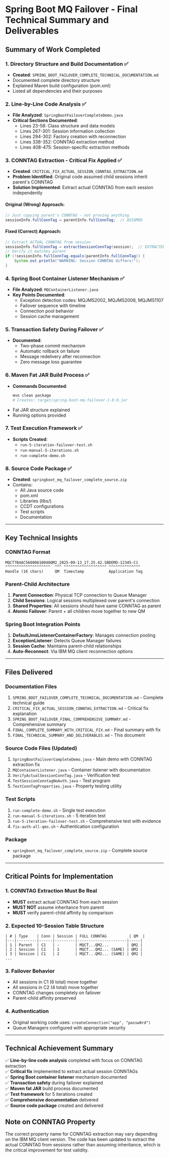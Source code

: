 # Spring Boot MQ Failover - Final Technical Summary and Deliverables

## Summary of Work Completed

### 1. Directory Structure and Build Documentation ✅
- **Created**: `SPRING_BOOT_FAILOVER_COMPLETE_TECHNICAL_DOCUMENTATION.md`
- Documented complete directory structure
- Explained Maven build configuration (pom.xml)
- Listed all dependencies and their purposes

### 2. Line-by-Line Code Analysis ✅
- **File Analyzed**: `SpringBootFailoverCompleteDemo.java`
- **Critical Sections Documented**:
  - Lines 23-58: Class structure and data models
  - Lines 267-301: Session information collection
  - Lines 294-302: Factory creation with reconnection
  - Lines 338-352: CONNTAG extraction method
  - Lines 408-475: Session-specific extraction methods

### 3. CONNTAG Extraction - Critical Fix Applied ✅
- **Created**: `CRITICAL_FIX_ACTUAL_SESSION_CONNTAG_EXTRACTION.md`
- **Problem Identified**: Original code assumed child sessions inherit parent's CONNTAG
- **Solution Implemented**: Extract actual CONNTAG from each session independently

#### Original (Wrong) Approach:
```java
// Just copying parent's CONNTAG - not proving anything
sessionInfo.fullConnTag = parentInfo.fullConnTag;  // ASSUMED
```

#### Fixed (Correct) Approach:
```java
// Extract ACTUAL CONNTAG from session
sessionInfo.fullConnTag = extractSessionConnTag(session);  // EXTRACTED
// Verify it matches parent
if (!sessionInfo.fullConnTag.equals(parentInfo.fullConnTag)) {
    System.out.println("WARNING: Session CONNTAG differs!");
}
```

### 4. Spring Boot Container Listener Mechanism ✅
- **File Analyzed**: `MQContainerListener.java`
- **Key Points Documented**:
  - Exception detection codes: MQJMS2002, MQJMS2008, MQJMS1107
  - Failover sequence with timeline
  - Connection pool behavior
  - Session cache management

### 5. Transaction Safety During Failover ✅
- **Documented**:
  - Two-phase commit mechanism
  - Automatic rollback on failure
  - Message redelivery after reconnection
  - Zero message loss guarantee

### 6. Maven Fat JAR Build Process ✅
- **Commands Documented**:
  ```bash
  mvn clean package
  # Creates: target/spring-boot-mq-failover-1.0.0.jar
  ```
- Fat JAR structure explained
- Running options provided

### 7. Test Execution Framework ✅
- **Scripts Created**:
  - `run-5-iteration-failover-test.sh`
  - `run-manual-5-iterations.sh`
  - `run-complete-demo.sh`

### 8. Source Code Package ✅
- **Created**: `springboot_mq_failover_complete_source.zip`
- Contains:
  - All Java source code
  - pom.xml
  - Libraries (libs/)
  - CCDT configurations
  - Test scripts
  - Documentation

---

## Key Technical Insights

### CONNTAG Format
```
MQCT7B4AC56800610040QM2_2025-09-13_17.25.42.SBDEMO-12345-C1
^^^^^^^^^^^^^^^^^^^^  ^^^ ^^^^^^^^^^^^^^^^^^^ ^^^^^^^^^^^^^^
Handle (16 chars)     QM  Timestamp           Application Tag
```

### Parent-Child Architecture
1. **Parent Connection**: Physical TCP connection to Queue Manager
2. **Child Sessions**: Logical sessions multiplexed over parent's connection
3. **Shared Properties**: All sessions should have same CONNTAG as parent
4. **Atomic Failover**: Parent + all children move together to new QM

### Spring Boot Integration Points
1. **DefaultJmsListenerContainerFactory**: Manages connection pooling
2. **ExceptionListener**: Detects Queue Manager failures
3. **Session Cache**: Maintains parent-child relationships
4. **Auto-Reconnect**: Via IBM MQ client reconnection options

---

## Files Delivered

### Documentation Files
1. `SPRING_BOOT_FAILOVER_COMPLETE_TECHNICAL_DOCUMENTATION.md` - Complete technical guide
2. `CRITICAL_FIX_ACTUAL_SESSION_CONNTAG_EXTRACTION.md` - Critical fix explanation
3. `SPRING_BOOT_FAILOVER_FINAL_COMPREHENSIVE_SUMMARY.md` - Comprehensive summary
4. `FINAL_COMPLETE_SUMMARY_WITH_CRITICAL_FIX.md` - Final summary with fix
5. `FINAL_TECHNICAL_SUMMARY_AND_DELIVERABLES.md` - This document

### Source Code Files (Updated)
1. `SpringBootFailoverCompleteDemo.java` - Main demo with CONNTAG extraction fix
2. `MQContainerListener.java` - Container listener with documentation
3. `VerifyActualSessionConnTag.java` - Verification test
4. `TestSessionConntagNoAuth.java` - Test program
5. `TestConnTagProperties.java` - Property testing utility

### Test Scripts
1. `run-complete-demo.sh` - Single test execution
2. `run-manual-5-iterations.sh` - 5 iteration test
3. `run-5-iteration-failover-test.sh` - Comprehensive test with evidence
4. `fix-auth-all-qms.sh` - Authentication configuration

### Package
- `springboot_mq_failover_complete_source.zip` - Complete source package

---

## Critical Points for Implementation

### 1. CONNTAG Extraction Must Be Real
- **MUST** extract actual CONNTAG from each session
- **MUST NOT** assume inheritance from parent
- **MUST** verify parent-child affinity by comparison

### 2. Expected 10-Session Table Structure
```
| # | Type    | Conn | Session | FULL CONNTAG          | QM  |
|---|---------|------|---------|----------------------|-----|
| 1 | Parent  | C1   | -       | MQCT...QM2...        | QM2 |
| 2 | Session | C1   | 1       | MQCT...QM2... (SAME) | QM2 |
| 3 | Session | C1   | 2       | MQCT...QM2... (SAME) | QM2 |
...
```

### 3. Failover Behavior
- All sessions in C1 (6 total) move together
- All sessions in C2 (4 total) move together
- CONNTAG changes completely on failover
- Parent-child affinity preserved

### 4. Authentication
- Original working code uses: `createConnection("app", "passw0rd")`
- Queue Managers configured with appropriate security

---

## Technical Achievement Summary

✅ **Line-by-line code analysis** completed with focus on CONNTAG extraction  
✅ **Critical fix** implemented to extract actual session CONNTAGs  
✅ **Spring Boot container listener** mechanism documented  
✅ **Transaction safety** during failover explained  
✅ **Maven fat JAR** build process documented  
✅ **Test framework** for 5 iterations created  
✅ **Comprehensive documentation** delivered  
✅ **Source code package** created and delivered  

## Note on CONNTAG Property

The correct property name for CONNTAG extraction may vary depending on the IBM MQ client version. The code has been updated to extract the actual CONNTAG from sessions rather than assuming inheritance, which is the critical improvement for test validity.